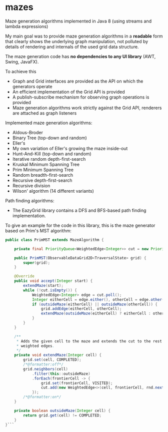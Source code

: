 # mazes

Maze generation algorithms implemented in Java 8 (using streams and lambda expressions)

My main goal was to provide maze generation algorithms in a **readable** form that clearly shows the
underlying graph manipulation, not polluted by details of rendering and internals of the used grid
data structure.

The maze generation code has **no dependencies to any UI library** (AWT, Swing, JavaFX).

To achieve this
- Graph and Grid interfaces are provided as the API on which the generators operate
- An efficient implementation of the Grid API is provided
- A publish-subscribe mechanism for observing graph operations is provided
- Maze generation algorithms work strictly against the Grid API, renderers are attached as graph
listeners

Implemented maze generation algorithms:

- Aldous-Broder
- Binary Tree (top-down and random)
- Eller's
- My own variation of Eller's growing the maze inside-out
- Hunt-And-Kill (top-down and random)
- Iterative random depth-first-search
- Kruskal Minimum Spanning Tree
- Prim Minimum Spanning Tree
- Random breadth-first-search
- Recursive depth-first-search
- Recursive division
- Wilson' algorithm (14 different variants)

Path finding algorithms:
- The EazyGrid library contains a DFS and BFS-based path finding implementation.

To give an example for the code in this library, this is the maze generator based on Prim's MST algorithm:

```java
public class PrimMST extends MazeAlgorithm {

	private final PriorityQueue<WeightedEdge<Integer>> cut = new PriorityQueue<>();

	public PrimMST(ObservableDataGrid2D<TraversalState> grid) {
		super(grid);
	}

	@Override
	public void accept(Integer start) {
		extendMaze(start);
		while (!cut.isEmpty()) {
			WeightedEdge<Integer> edge = cut.poll();
			Integer eitherCell = edge.either(), otherCell = edge.other(eitherCell);
			if (outsideMaze(eitherCell) || outsideMaze(otherCell)) {
				grid.addEdge(eitherCell, otherCell);
				extendMaze(outsideMaze(eitherCell) ? eitherCell : otherCell);
			}
		}
	}

	/**
	 * Adds the given cell to the maze and extends the cut to the rest of the grid with randomly
	 * weighted edges.
	 */
	private void extendMaze(Integer cell) {
		grid.set(cell, COMPLETED);
		/*@formatter:off*/
		grid.neighbors(cell)
			.filter(this::outsideMaze)
			.forEach(frontierCell -> {
				grid.set(frontierCell, VISITED);
				cut.add(new WeightedEdge<>(cell, frontierCell, rnd.nextDouble()));
			});
		/*@formatter:on*/
	}

	private boolean outsideMaze(Integer cell) {
		return grid.get(cell) != COMPLETED;
	}
}```

